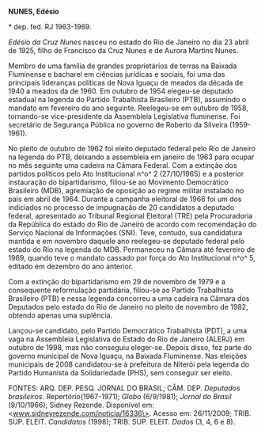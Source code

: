 **NUNES, Edésio**

\* dep. fed. RJ 1963-1969.

*Edésio da Cruz Nunes* nasceu no estado do Rio de Janeiro no dia 23
abril de 1925, filho de Francisco da Cruz Nunes e de Aurora Martins
Nunes.

Membro de uma família de grandes proprietários de terras na Baixada
Fluminense e bacharel em ciências jurídicas e sociais, foi uma das
principais lideranças políticas de Nova Iguaçu de meados da década de
1940 a meados da de 1960. Em outubro de 1954 elegeu-se deputado estadual
na legenda do Partido Trabalhista Brasileiro (PTB), assumindo o mandato
em fevereiro do ano seguinte. Reelegeu-se em outubro de 1958,
tornando-se vice-presidente da Assembleia Legislativa fluminense. Foi
secretário de Segurança Pública no governo de Roberto da Silveira
(1959-1961).

No pleito de outubro de 1962 foi eleito deputado federal pelo Rio de
Janeiro na legenda do PTB, deixando a assembleia em janeiro de 1963 para
ocupar no mês seguinte uma cadeira na Câmara Federal. Com a extinção dos
partidos políticos pelo Ato Institucional n^o^ 2 (27/10/1965) e a
posterior instauração do bipartidarismo, filiou-se ao Movimento
Democrático Brasileiro (MDB), agremiação de oposição ao regime militar
instalado no país em abril de 1964. Durante a campanha eleitoral de 1966
foi um dos indiciados no processo de impugnação de 20 candidatos a
deputado federal, apresentado ao Tribunal Regional Eleitoral (TRE) pela
Procuradoria da República do estado do Rio de Janeiro de acordo com
recomendação do Serviço Nacional de Informações (SNI). Teve, contudo,
sua candidatura mantida e em novembro daquele ano reelegeu-se deputado
federal pelo estado do Rio na legenda do MDB. Permaneceu na Câmara até
fevereiro de 1969, quando teve o mandato cassado por força do Ato
Institucional n^o^ 5, editado em dezembro do ano anterior.

Com a extinção do bipartidarismo em 29 de novembro de 1979 e a
consequente reformulação partidária, filiou-se ao Partido Trabalhista
Brasileiro (PTB) e nessa legenda concorreu a uma cadeira na Câmara dos
Deputados pelo estado do Rio de Janeiro no pleito de novembro de 1982,
obtendo apenas uma suplência.

Lançou-se candidato, pelo Partido Democrático Trabalhista (PDT), a uma
vaga na Assembleia Legislativa do Estado do Rio de Janeiro (ALERJ) em
outubro de 1998, mas não conseguiu eleger-se. Depois disso, fez parte do
governo municipal de Nova Iguaçu, na Baixada Fluminense. Nas eleições
municipais de 2008 candidatou-se à prefeitura de Niterói pela legenda do
Partido Humanista da Solidariedade (PHS), sem conseguir ser eleito.

FONTES: ARQ. DEP. PESQ. JORNAL DO BRASIL; CÂM. DEP. *Deputados
brasileiros*. Repertório(1967-1971); *Globo* (6/9/1981); *Jornal do
Brasil* (9/10/1966); Sidney Rezende. Disponível em:
\<www.sidneyrezende.com/noticia/16336\>. Acesso em: 26/11/2009; TRIB.
SUP. ELEIT. *Candidatos* (1998); TRIB. SUP. ELEIT. *Dados* (3, 4, 6 e
8).
